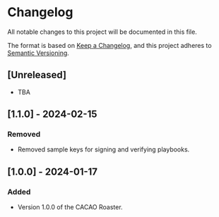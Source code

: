 # Changelog

All notable changes to this project will be documented in this file.

The format is based on [Keep a Changelog](https://keepachangelog.com/en/1.1.0/),
and this project adheres to [Semantic Versioning](https://semver.org/spec/v2.0.0.html).

## [Unreleased]

- TBA

## [1.1.0] - 2024-02-15

### Removed

- Removed sample keys for signing and verifying playbooks.

## [1.0.0] - 2024-01-17

### Added

- Version 1.0.0 of the CACAO Roaster.

